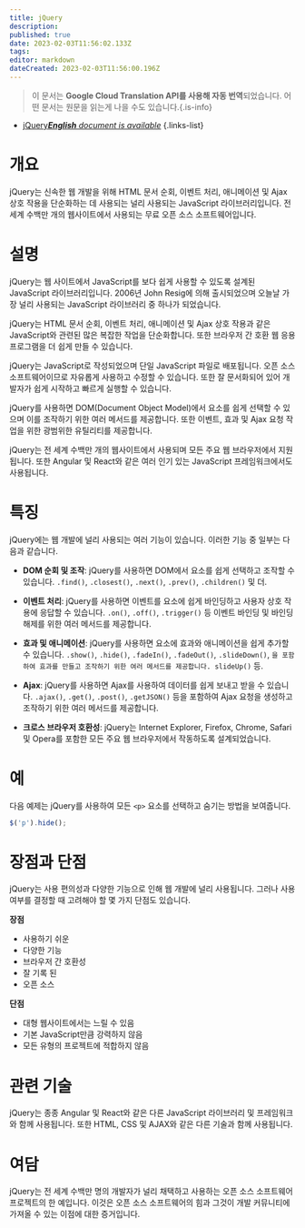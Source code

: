 ```yaml
---
title: jQuery
description: 
published: true
date: 2023-02-03T11:56:02.133Z
tags: 
editor: markdown
dateCreated: 2023-02-03T11:56:00.196Z
---
```


> 이 문서는 **Google Cloud Translation API를 사용해 자동 번역**되었습니다.
어떤 문서는 원문을 읽는게 나을 수도 있습니다.{.is-info}



- [jQuery***English** document is available*](/en/Knowledge-base/Dictionary/jquery)
{.links-list}


# 개요
jQuery는 신속한 웹 개발을 위해 HTML 문서 순회, 이벤트 처리, 애니메이션 및 Ajax 상호 작용을 단순화하는 데 사용되는 널리 사용되는 JavaScript 라이브러리입니다. 전 세계 수백만 개의 웹사이트에서 사용되는 무료 오픈 소스 소프트웨어입니다.

# 설명
jQuery는 웹 사이트에서 JavaScript를 보다 쉽게 사용할 수 있도록 설계된 JavaScript 라이브러리입니다. 2006년 John Resig에 의해 출시되었으며 오늘날 가장 널리 사용되는 JavaScript 라이브러리 중 하나가 되었습니다.

jQuery는 HTML 문서 순회, 이벤트 처리, 애니메이션 및 Ajax 상호 작용과 같은 JavaScript와 관련된 많은 복잡한 작업을 단순화합니다. 또한 브라우저 간 호환 웹 응용 프로그램을 더 쉽게 만들 수 있습니다.

jQuery는 JavaScript로 작성되었으며 단일 JavaScript 파일로 배포됩니다. 오픈 소스 소프트웨어이므로 자유롭게 사용하고 수정할 수 있습니다. 또한 잘 문서화되어 있어 개발자가 쉽게 시작하고 빠르게 실행할 수 있습니다.

jQuery를 사용하면 DOM(Document Object Model)에서 요소를 쉽게 선택할 수 있으며 이를 조작하기 위한 여러 메서드를 제공합니다. 또한 이벤트, 효과 및 Ajax 요청 작업을 위한 광범위한 유틸리티를 제공합니다.

jQuery는 전 세계 수백만 개의 웹사이트에서 사용되며 모든 주요 웹 브라우저에서 지원됩니다. 또한 Angular 및 React와 같은 여러 인기 있는 JavaScript 프레임워크에서도 사용됩니다.

# 특징
jQuery에는 웹 개발에 널리 사용되는 여러 기능이 있습니다. 이러한 기능 중 일부는 다음과 같습니다.

- **DOM 순회 및 조작**: jQuery를 사용하면 DOM에서 요소를 쉽게 선택하고 조작할 수 있습니다. `.find()`, `.closest()`, `.next()`, `.prev()`, `.children()` 및 더.

- **이벤트 처리**: jQuery를 사용하면 이벤트를 요소에 쉽게 바인딩하고 사용자 상호 작용에 응답할 수 있습니다. `.on()`, `.off()`, `.trigger()` 등 이벤트 바인딩 및 바인딩 해제를 위한 여러 메서드를 제공합니다.

- **효과 및 애니메이션**: jQuery를 사용하면 요소에 효과와 애니메이션을 쉽게 추가할 수 있습니다. `.show()`, `.hide()`, `.fadeIn()`, `.fadeOut()`, `.slideDown()`, `을 포함하여 효과를 만들고 조작하기 위한 여러 메서드를 제공합니다. slideUp()` 등.

- **Ajax**: jQuery를 사용하면 Ajax를 사용하여 데이터를 쉽게 보내고 받을 수 있습니다. `.ajax()`, `.get()`, `.post()`, `.getJSON()` 등을 포함하여 Ajax 요청을 생성하고 조작하기 위한 여러 메서드를 제공합니다.

- **크로스 브라우저 호환성**: jQuery는 Internet Explorer, Firefox, Chrome, Safari 및 Opera를 포함한 모든 주요 웹 브라우저에서 작동하도록 설계되었습니다.

# 예
다음 예제는 jQuery를 사용하여 모든 `<p>` 요소를 선택하고 숨기는 방법을 보여줍니다.

```javascript
$('p').hide();
```

# 장점과 단점
jQuery는 사용 편의성과 다양한 기능으로 인해 웹 개발에 널리 사용됩니다. 그러나 사용 여부를 결정할 때 고려해야 할 몇 가지 단점도 있습니다.

**장점**
- 사용하기 쉬운
- 다양한 기능
- 브라우저 간 호환성
- 잘 기록 된
- 오픈 소스

**단점**
- 대형 웹사이트에서는 느릴 수 있음
- 기본 JavaScript만큼 강력하지 않음
- 모든 유형의 프로젝트에 적합하지 않음

# 관련 기술
jQuery는 종종 Angular 및 React와 같은 다른 JavaScript 라이브러리 및 프레임워크와 함께 사용됩니다. 또한 HTML, CSS 및 AJAX와 같은 다른 기술과 함께 사용됩니다.

# 여담
jQuery는 전 세계 수백만 명의 개발자가 널리 채택하고 사용하는 오픈 소스 소프트웨어 프로젝트의 한 예입니다. 이것은 오픈 소스 소프트웨어의 힘과 그것이 개발 커뮤니티에 가져올 수 있는 이점에 대한 증거입니다.